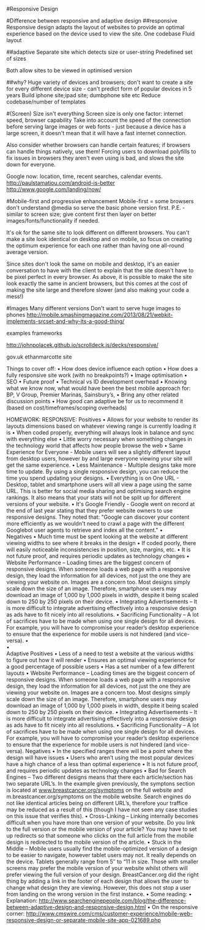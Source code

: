 #Responsive Design

#Difference between responsive and adaptive design
##responsive
Responsive design adapts the layout of websites to provide an optimal experience based on the device used to view the site.
One codebase
Fluid layout

##adaptive
Separate site which detects size or user-string
Predefined set of sizes

Both allow sites to be viewed in optimised version

##why?
Huge variety of devices and browsers; don't want to create a site for every different device size - can't predict form of popular devices in 5 years
Build iphone site;ipad site; dumbphone site etc
Reduce codebase/number of templates


#(Screen) Size isn't everything
Screen size is only one factor: internet speed, browser capability
Take into account the speed of the connection before serving large images or web fonts - just because a device has a large screen, it doesn't mean that it will have a fast internet connection.

Also consider whether browsers can handle certain features; if browsers can handle things natively, use them! Forcing users to download polyfills to fix issues in browsers they aren't even using is bad, and slows the site down for everyone.

Google now: location, time, recent searches, calendar events. http://paulstamatiou.com/android-is-better
http://www.google.com/landing/now/

#Mobile-first and progressive enhancement
Mobile-first = some browsers don't understand @media so serve the basic phone version first.
P.E. - similar to screen size; give content first then layer on better images/fonts/functionality if needed.

It's ok for the same site to look different on different browsers. You can't make a site look identical on desktop and on mobile, so focus on creating the optimum experience for each one rather than having one all-round average version.

Since sites don't look the same on mobile and desktop, it's an easier conversation to have with the client to explain that the site doesn't have to be pixel perfect in every browser. As above, it is possible to make the site look exactly the same in ancient browsers, but this comes at the cost of making the site large and therefore slower (and also making your code a mess!)


#Images
Many different versions
Don't want to serve huge images to phones
http://mobile.smashingmagazine.com/2013/08/21/webkit-implements-srcset-and-why-its-a-good-thing/


examples
frameworks

http://johnpolacek.github.io/scrolldeck.js/decks/responsive/

gov.uk
ethanmarcotte site


Things to cover off:
•	How does device influence each option
•	How does a fully responsive site work (with no breakpoints?)
•	Image optimisation
•	SEO
•	Future proof
•	Technical vs ID development overhead
•	Knowing what we know now, what would have been the best mobile approach for: BP, V Group, Premier Marinas, Sainsbury’s, 
•	Bring any other related discussion points 
•	How good can adaptive be for us to recommend it (based on cost/timeframes/scoping overheads)

HOMEWORK:
RESPONSIVE:
Positives
•	Allows for your website to render its layouts dimensions based on whatever viewing range is currently loading it is
•	When coded properly, everything will always look in balance and sync with everything else
•	Little worry necessary when something changes in the technology world that affects how people browse the web
•	Same Experience for Everyone - Mobile users will see a slightly different layout from desktop users, however by and large everyone viewing your site will get the same experience.
•	Less Maintenance - Multiple designs take more time to update. By using a single responsive design, you can reduce the time you spend updating your designs.
•	Everything is on One URL - Desktop, tablet and smartphone users will all view a page using the same URL. This is better for social media sharing and optimising search engine rankings. It also means that your stats will not be split up for different versions of your website.
•	It's Google Friendly - Google went on record at the end of last year stating that they prefer website owners to use responsive designs. They noted that: "Google can discover your content more efficiently as we wouldn't need to crawl a page with the different Googlebot user agents to retrieve and index all the content."
•	
Negatives
•	Much time must be spent looking at the website at different viewing widths to see where it breaks in the design
•	If coded poorly, there will easily noticeable inconsistencies in position, size, margins, etc.
•	It is not future proof, and requires periodic updates as technology changes
•	Website Performance – Loading times are the biggest concern of responsive designs. When someone loads a web page with a responsive design, they load the information for all devices, not just the one they are viewing your website on. Images are a concern too. Most designs simply scale down the size of an image. Therefore, smartphone users may download an image of 1,000 by 1,000 pixels in width, despite it being scaled down to 250 by 250 pixels on their device.
•	Integrating Advertisements – It is more difficult to integrate advertising effectively into a responsive design as ads have to fit nicely into all resolutions.
•	Sacrificing Functionality – A lot of sacrifices have to be made when using one single design for all devices. For example, you will have to compromise your reader’s desktop experience to ensure that the experience for mobile users is not hindered (and vice-versa).
•	
•	
Adaptive
Positives
•	Less of a need to test a website at the various widths to figure out how it will render
•	Ensures an optimal viewing experience for a good percentage of possible users
•	Has a set number of a few different layouts
•	Website Performance – Loading times are the biggest concern of responsive designs. When someone loads a web page with a responsive design, they load the information for all devices, not just the one they are viewing your website on. Images are a concern too. Most designs simply scale down the size of an image. Therefore, smartphone users may download an image of 1,000 by 1,000 pixels in width, despite it being scaled down to 250 by 250 pixels on their device.
•	Integrating Advertisements – It is more difficult to integrate advertising effectively into a responsive design as ads have to fit nicely into all resolutions.
•	Sacrificing Functionality – A lot of sacrifices have to be made when using one single design for all devices. For example, you will have to compromise your reader’s desktop experience to ensure that the experience for mobile users is not hindered (and vice-versa).
Negatives
•	In the specified ranges there will be a point where the design will have issues
•	Users who aren’t using the most popular devices have a high chance of a less than optimal experience
•	It is not future proof, and requires periodic updates as technology changes
•	Bad for Search Engines – Two different designs means that there each article/section has two separate URL’s. In the example given previously, the symptons section is located at www.breastcancer.org/symptoms on the full website and m.breastcancer.org/symptoms on the mobile website. Search engines do not like identical articles being on different URL’s, therefore your traffice may be reduced as a result of this (though I have not seen any case studies on this issue that verifies this).
•	Cross-Linking – Linking internally becomes difficult when you have more than one version of your website. Do you link to the full version or the mobile version of your article? You may have to set up redirects so that someone who clicks on the full article from the mobile design is redirected to the mobile version of the article.
•	Stuck in the Middle – Mobile users usually find the mobile-optimized version of a design to be easier to navigate, however tablet users may not. It really depends on the device. Tablets generally range from 5″ to “11 in size. Those with smaller screens may prefer the mobile version of your website whilst others will prefer viewing the full version of your design. BreastCancer.org did the right thing by adding a link in the footer of each design that allows the user to change what design they are viewing. However, this does not stop a user from landing on the wrong version in the first instance.
•	Some reading:
•	Explanation: http://www.searchenginepeople.com/blog/the-difference-between-adaptive-design-and-responsive-design.html
•	On the responsive corner: http://www.cmswire.com/cms/customer-experience/mobile-web-responsive-design-or-separate-mobile-site-app-021689.php
